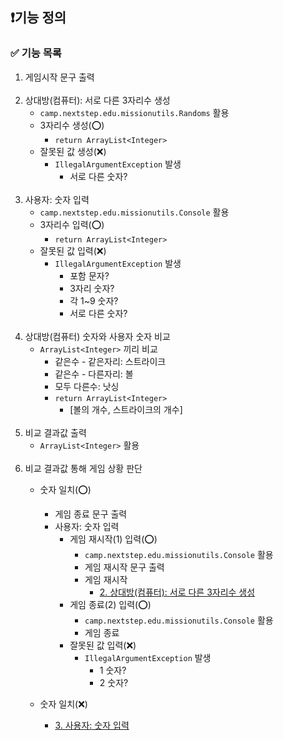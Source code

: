 ## ❗기능 정의

### ✅ 기능 목록
1. 게임시작 문구 출력
   <br><br>
2. 상대방(컴퓨터): 서로 다른 3자리수 생성
    - `camp.nextstep.edu.missionutils.Randoms` 활용
    - 3자리수 생성(⭕)
      - `return ArrayList<Integer>`
    - 잘못된 값 생성(❌)
      - `IllegalArgumentException` 발생
         - 서로 다른 숫자?
   <br><br>
3. 사용자: 숫자 입력
    - `camp.nextstep.edu.missionutils.Console` 활용
    - 3자리수 입력(⭕)
        - `return ArrayList<Integer>`
    - 잘못된 값 입력(❌)
        - `IllegalArgumentException` 발생
            - 포함 문자?
            - 3자리 숫자?
            - 각 1~9 숫자?
            - 서로 다른 숫자?
              <br><br>
4. 상대방(컴퓨터) 숫자와 사용자 숫자 비교
    - `ArrayList<Integer>` 끼리 비교
        - 같은수 - 같은자리: 스트라이크
        - 같은수 - 다른자리: 볼
        - 모두 다른수: 낫싱
        - `return ArrayList<Integer>`
            - [볼의 개수, 스트라이크의 개수]
              <br><br>
5. 비교 결과값 출력
    - `ArrayList<Integer>` 활용
      <br><br>
6. 비교 결과값 통해 게임 상황 판단
    - 숫자 일치(⭕)
        - 게임 종료 문구 출력
        - 사용자: 숫자 입력
            - 게임 재시작(1) 입력(⭕)
                - `camp.nextstep.edu.missionutils.Console` 활용
                - 게임 재시작 문구 출력
                - 게임 재시작
                    - <u>2. 상대방(컴퓨터): 서로 다른 3자리수 생성</u>
            - 게임 종료(2) 입력(⭕)
                - `camp.nextstep.edu.missionutils.Console` 활용
                - 게임 종료
            - 잘못된 값 입력(❌)
                - `IllegalArgumentException` 발생
                    - 1 숫자?
                    - 2 숫자?

    - 숫자 일치(❌)
        - <u>3. 사용자: 숫자 입력</u>
